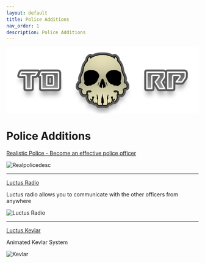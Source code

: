 ```yaml
---
layout: default
title: Police Additions
nav_order: 1
description: Police Additions
---
```


![TDRPBanner](https://raw.githubusercontent.com/McTiddies4Lunch/McTiddies4Lunch.github.io/main/assets/tdrpbanner.png)


# **Police Additions**

[Realistic Police - Become an effective police officer](https://www.gmodstore.com/market/view/realistic-police-the-best-realistic-police-script)

![Realpolicedesc](https://i.gyazo.com/9d9e1efe411e5254e1ef40c2d4b915a0.png)

***

[Luctus Radio](https://luctus.at/darkrp.html)

Luctus radio allows you to communicate with the other officers from anywhere

![Luctus Radio](https://luctus.at/images/luctus_radio.png)

***

[Luctus Kevlar](https://luctus.at/darkrp.html)

Animated Kevlar System

![Kevlar](https://i.gyazo.com/7e48701ee1605e3d74f135f53a95ea23.png)

